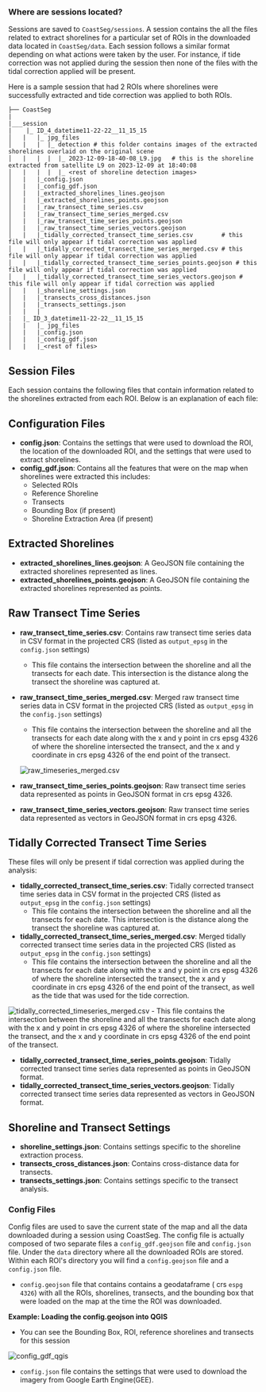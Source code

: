 
### Where are sessions located?

Sessions are saved to `CoastSeg/sessions`. A session contains the all the files related to extract shorelines for a particular set of ROIs in the downloaded data located in `CoastSeg/data`. Each session follows a similar format depending on what actions were taken by the user. For instance, if tide correction was not applied during the session then none of the files with the tidal correction applied will be present.

Here is a sample session that had 2 ROIs where shorelines were successfully extracted and tide correction was applied to both ROIs.

```
├── CoastSeg
|
|___session
|    |_ ID_4_datetime11-22-22__11_15_15
│   |   |_ jpg_files
│   |   |  |_ detection # this folder contains images of the extracted shorelines overlaid on the original scene
│   |   |  |  |_ 2023-12-09-18-40-08_L9.jpg   # this is the shoreline extracted from satellite L9 on 2023-12-09 at 18:40:08
│   |   |  |  |_ <rest of shoreline detection images>
│   |   |_config.json
│   |   |_config_gdf.json
│   |   |_extracted_shorelines_lines.geojson
│   |   |_extracted_shorelines_points.geojson
│   |   |_raw_transect_time_series.csv
│   |   |_raw_transect_time_series_merged.csv
│   |   |_raw_transect_time_series_points.geojson
│   |   |_raw_transect_time_series_vectors.geojson
│   |   |_tidally_corrected_transect_time_series.csv        # this file will only appear if tidal correction was applied
│   |   |_tidally_corrected_transect_time_series_merged.csv # this file will only appear if tidal correction was applied
│   |   |_tidally_corrected_transect_time_series_points.geojson # this file will only appear if tidal correction was applied
│   |   |_tidally_corrected_transect_time_series_vectors.geojson # this file will only appear if tidal correction was applied
│   |   |_shoreline_settings.json
│   |   |_transects_cross_distances.json
│   |   |_transects_settings.json
│   |   |
|   |_ ID_3_datetime11-22-22__11_15_15
│   |   |_ jpg_files
│   |   |_config.json
│   |   |_config_gdf.json
│   |   |_<rest of files>
```

## Session Files

Each session contains the following files that contain information related to the shorelines extracted from each ROI. Below is an explanation of each file:

## Configuration Files

- **config.json**: Contains the settings that were used to download the ROI, the location of the downloaded ROI, and the settings that were used to extract shorelines.
- **config_gdf.json**: Contains all the features that were on the map when shorelines were extracted this includes:
  - Selected ROIs
  - Reference Shoreline
  - Transects
  - Bounding Box (if present)
  - Shoreline Extraction Area (if present)

## Extracted Shorelines

- **extracted_shorelines_lines.geojson**: A GeoJSON file containing the extracted shorelines represented as lines.
- **extracted_shorelines_points.geojson**: A GeoJSON file containing the extracted shorelines represented as points.

## Raw Transect Time Series

- **raw_transect_time_series.csv**: Contains raw transect time series data in CSV format in the projected CRS (listed as `output_epsg` in the `config.json` settings)
  - This file contains the intersection between the shoreline and all the transects for each date. This intersection is the distance along the transect the shoreline was captured at.
- **raw_transect_time_series_merged.csv**: Merged raw transect time series data in CSV format in the projected CRS (listed as `output_epsg` in the `config.json` settings)

  - This file contains the intersection between the shoreline and all the transects for each date along with the x and y point in crs epsg 4326 of where the shoreline intersected the transect, and the x and y coordinate in crs epsg 4326 of the end point of the transect.

  ![raw_timeseries_merged.csv](https://github.com/SatelliteShorelines/CoastSeg/assets/61564689/39f6f725-481b-48f8-8be4-4829939107d8)

- **raw_transect_time_series_points.geojson**: Raw transect time series data represented as points in GeoJSON format in crs epsg 4326.
- **raw_transect_time_series_vectors.geojson**: Raw transect time series data represented as vectors in GeoJSON format in crs epsg 4326.

## Tidally Corrected Transect Time Series

These files will only be present if tidal correction was applied during the analysis:

- **tidally_corrected_transect_time_series.csv**: Tidally corrected transect time series data in CSV format in the projected CRS (listed as `output_epsg` in the `config.json` settings)
  - This file contains the intersection between the shoreline and all the transects for each date. This intersection is the distance along the transect the shoreline was captured at.
- **tidally_corrected_transect_time_series_merged.csv**: Merged tidally corrected transect time series data in the projected CRS (listed as `output_epsg` in the `config.json` settings)
  - This file contains the intersection between the shoreline and all the transects for each date along with the x and y point in crs epsg 4326 of where the shoreline intersected the transect, the x and y coordinate in crs epsg 4326 of the end point of the transect, as well as the tide that was used for the tide correction.

![tidally_corrected_timeseries_merged.csv](https://github.com/SatelliteShorelines/CoastSeg/assets/61564689/a8e03dcb-0681-4f98-b122-6894652e4f61) - This file contains the intersection between the shoreline and all the transects for each date along with the x and y point in crs epsg 4326 of where the shoreline intersected the transect, and the x and y coordinate in crs epsg 4326 of the end point of the transect.

- **tidally_corrected_transect_time_series_points.geojson**: Tidally corrected transect time series data represented as points in GeoJSON format.
- **tidally_corrected_transect_time_series_vectors.geojson**: Tidally corrected transect time series data represented as vectors in GeoJSON format.

## Shoreline and Transect Settings

- **shoreline_settings.json**: Contains settings specific to the shoreline extraction process.
- **transects_cross_distances.json**: Contains cross-distance data for transects.
- **transects_settings.json**: Contains settings specific to the transect analysis.

### Config Files

Config files are used to save the current state of the map and all the data downloaded during a session using CoastSeg. The config file is actually composed of two separate files a `config_gdf.geojson` file and `config.json` file.
Under the `data` directory where all the downloaded ROIs are stored. Within each ROI's directory you will find a `config.geojson` file and a `config.json` file.

- `config.geojson` file that contains contains a geodataframe ( crs `espg 4326`) with all the ROIs, shorelines, transects, and the bounding box that were loaded on the map at the time the ROI was downloaded.

**Example: Loading the config.geojson into QGIS**

- You can see the Bounding Box, ROI, reference shorelines and transects for this session

![config_gdf_qgis](https://github.com/SatelliteShorelines/CoastSeg/assets/61564689/0fab574b-3714-46d2-bf78-c3bc9cb0622f)

- `config.json` file contains the settings that were used to download the imagery from Google Earth Engine(GEE).
